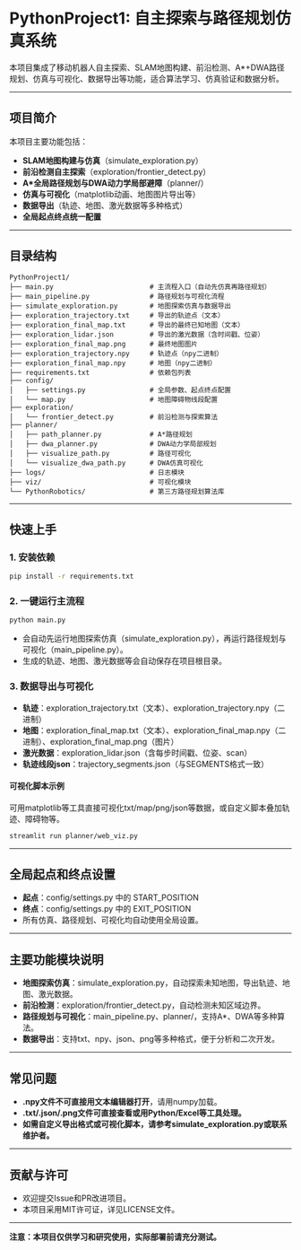 # PythonProject1: 自主探索与路径规划仿真系统

本项目集成了移动机器人自主探索、SLAM地图构建、前沿检测、A*+DWA路径规划、仿真与可视化、数据导出等功能，适合算法学习、仿真验证和数据分析。

---

## 项目简介

本项目主要功能包括：
- **SLAM地图构建与仿真**（simulate_exploration.py）
- **前沿检测自主探索**（exploration/frontier_detect.py）
- **A*全局路径规划与DWA动力学局部避障**（planner/）
- **仿真与可视化**（matplotlib动画、地图图片导出等）
- **数据导出**（轨迹、地图、激光数据等多种格式）
- **全局起点终点统一配置**

---

## 目录结构

```
PythonProject1/
├── main.py                        # 主流程入口（自动先仿真再路径规划）
├── main_pipeline.py               # 路径规划与可视化流程
├── simulate_exploration.py        # 地图探索仿真与数据导出
├── exploration_trajectory.txt     # 导出的轨迹点（文本）
├── exploration_final_map.txt      # 导出的最终已知地图（文本）
├── exploration_lidar.json         # 导出的激光数据（含时间戳、位姿）
├── exploration_final_map.png      # 最终地图图片
├── exploration_trajectory.npy     # 轨迹点（npy二进制）
├── exploration_final_map.npy      # 地图（npy二进制）
├── requirements.txt               # 依赖包列表
├── config/
│   ├── settings.py                # 全局参数、起点终点配置
│   └── map.py                     # 地图障碍物线段配置
├── exploration/
│   └── frontier_detect.py         # 前沿检测与探索算法
├── planner/
│   ├── path_planner.py            # A*路径规划
│   ├── dwa_planner.py             # DWA动力学局部规划
│   ├── visualize_path.py          # 路径可视化
│   └── visualize_dwa_path.py      # DWA仿真可视化
├── logs/                          # 日志模块
├── viz/                           # 可视化模块
└── PythonRobotics/                # 第三方路径规划算法库
```

---

## 快速上手

### 1. 安装依赖
```bash
pip install -r requirements.txt
```

### 2. 一键运行主流程
```bash
python main.py
```
- 会自动先运行地图探索仿真（simulate_exploration.py），再运行路径规划与可视化（main_pipeline.py）。
- 生成的轨迹、地图、激光数据等会自动保存在项目根目录。

### 3. 数据导出与可视化
- **轨迹**：exploration_trajectory.txt（文本）、exploration_trajectory.npy（二进制）
- **地图**：exploration_final_map.txt（文本）、exploration_final_map.npy（二进制）、exploration_final_map.png（图片）
- **激光数据**：exploration_lidar.json（含每步时间戳、位姿、scan）
- **轨迹线段json**：trajectory_segments.json（与SEGMENTS格式一致）

#### 可视化脚本示例
可用matplotlib等工具直接可视化txt/map/png/json等数据，或自定义脚本叠加轨迹、障碍物等。
```bash
streamlit run planner/web_viz.py
```
---

## 全局起点和终点设置

- **起点**：config/settings.py 中的 START_POSITION
- **终点**：config/settings.py 中的 EXIT_POSITION
- 所有仿真、路径规划、可视化均自动使用全局设置。

---

## 主要功能模块说明

- **地图探索仿真**：simulate_exploration.py，自动探索未知地图，导出轨迹、地图、激光数据。
- **前沿检测**：exploration/frontier_detect.py，自动检测未知区域边界。
- **路径规划与可视化**：main_pipeline.py、planner/，支持A*、DWA等多种算法。
- **数据导出**：支持txt、npy、json、png等多种格式，便于分析和二次开发。

---

## 常见问题
- **.npy文件不可直接用文本编辑器打开**，请用numpy加载。
- **.txt/.json/.png文件可直接查看或用Python/Excel等工具处理。**
- **如需自定义导出格式或可视化脚本，请参考simulate_exploration.py或联系维护者。**

---

## 贡献与许可
- 欢迎提交Issue和PR改进项目。
- 本项目采用MIT许可证，详见LICENSE文件。

---

**注意：本项目仅供学习和研究使用，实际部署前请充分测试。**
